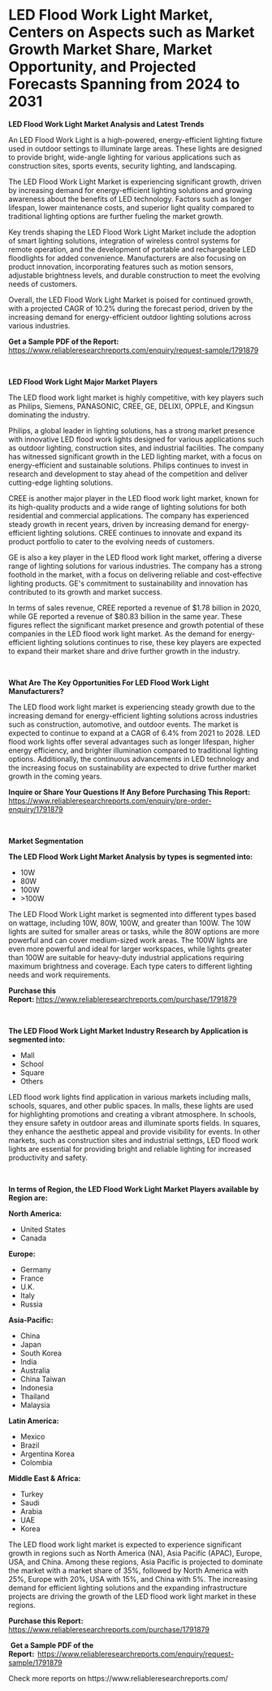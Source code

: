 <p><h1>LED Flood Work Light Market, Centers on Aspects such as Market Growth Market Share, Market Opportunity, and Projected Forecasts Spanning from 2024 to 2031</h1></p><p><strong>LED Flood Work Light Market Analysis and Latest Trends</strong></p>
<p><p>An LED Flood Work Light is a high-powered, energy-efficient lighting fixture used in outdoor settings to illuminate large areas. These lights are designed to provide bright, wide-angle lighting for various applications such as construction sites, sports events, security lighting, and landscaping.</p><p>The LED Flood Work Light Market is experiencing significant growth, driven by increasing demand for energy-efficient lighting solutions and growing awareness about the benefits of LED technology. Factors such as longer lifespan, lower maintenance costs, and superior light quality compared to traditional lighting options are further fueling the market growth.</p><p>Key trends shaping the LED Flood Work Light Market include the adoption of smart lighting solutions, integration of wireless control systems for remote operation, and the development of portable and rechargeable LED floodlights for added convenience. Manufacturers are also focusing on product innovation, incorporating features such as motion sensors, adjustable brightness levels, and durable construction to meet the evolving needs of customers.</p><p>Overall, the LED Flood Work Light Market is poised for continued growth, with a projected CAGR of 10.2% during the forecast period, driven by the increasing demand for energy-efficient outdoor lighting solutions across various industries.</p></p>
<p><strong>Get a Sample PDF of the Report:&nbsp;</strong> <a href="https://www.reliableresearchreports.com/enquiry/request-sample/1791879">https://www.reliableresearchreports.com/enquiry/request-sample/1791879</a></p>
<p>&nbsp;</p>
<p><strong>LED Flood Work Light Major Market Players</strong></p>
<p><p>The LED flood work light market is highly competitive, with key players such as Philips, Siemens, PANASONIC, CREE, GE, DELIXI, OPPLE, and Kingsun dominating the industry. </p><p>Philips, a global leader in lighting solutions, has a strong market presence with innovative LED flood work lights designed for various applications such as outdoor lighting, construction sites, and industrial facilities. The company has witnessed significant growth in the LED lighting market, with a focus on energy-efficient and sustainable solutions. Philips continues to invest in research and development to stay ahead of the competition and deliver cutting-edge lighting solutions.</p><p>CREE is another major player in the LED flood work light market, known for its high-quality products and a wide range of lighting solutions for both residential and commercial applications. The company has experienced steady growth in recent years, driven by increasing demand for energy-efficient lighting solutions. CREE continues to innovate and expand its product portfolio to cater to the evolving needs of customers.</p><p>GE is also a key player in the LED flood work light market, offering a diverse range of lighting solutions for various industries. The company has a strong foothold in the market, with a focus on delivering reliable and cost-effective lighting products. GE's commitment to sustainability and innovation has contributed to its growth and market success.</p><p>In terms of sales revenue, CREE reported a revenue of $1.78 billion in 2020, while GE reported a revenue of $80.83 billion in the same year. These figures reflect the significant market presence and growth potential of these companies in the LED flood work light market. As the demand for energy-efficient lighting solutions continues to rise, these key players are expected to expand their market share and drive further growth in the industry.</p></p>
<p>&nbsp;</p>
<p><strong>What Are The Key Opportunities For LED Flood Work Light Manufacturers?</strong></p>
<p><p>The LED flood work light market is experiencing steady growth due to the increasing demand for energy-efficient lighting solutions across industries such as construction, automotive, and outdoor events. The market is expected to continue to expand at a CAGR of 6.4% from 2021 to 2028. LED flood work lights offer several advantages such as longer lifespan, higher energy efficiency, and brighter illumination compared to traditional lighting options. Additionally, the continuous advancements in LED technology and the increasing focus on sustainability are expected to drive further market growth in the coming years.</p></p>
<p><strong>Inquire or Share Your Questions If Any Before Purchasing This Report:</strong> <a href="https://www.reliableresearchreports.com/enquiry/pre-order-enquiry/1791879">https://www.reliableresearchreports.com/enquiry/pre-order-enquiry/1791879</a></p>
<p>&nbsp;</p>
<p><strong>Market Segmentation</strong></p>
<p><strong>The LED Flood Work Light Market Analysis by types is segmented into:</strong></p>
<p><ul><li>10W</li><li>80W</li><li>100W</li><li>>100W</li></ul></p>
<p><p>The LED Flood Work Light market is segmented into different types based on wattage, including 10W, 80W, 100W, and greater than 100W. The 10W lights are suited for smaller areas or tasks, while the 80W options are more powerful and can cover medium-sized work areas. The 100W lights are even more powerful and ideal for larger workspaces, while lights greater than 100W are suitable for heavy-duty industrial applications requiring maximum brightness and coverage. Each type caters to different lighting needs and work requirements.</p></p>
<p><strong>Purchase this Report:&nbsp;</strong><a href="https://www.reliableresearchreports.com/purchase/1791879">https://www.reliableresearchreports.com/purchase/1791879</a></p>
<p>&nbsp;</p>
<p><strong>The LED Flood Work Light Market Industry Research by Application is segmented into:</strong></p>
<p><ul><li>Mall</li><li>School</li><li>Square</li><li>Others</li></ul></p>
<p><p>LED flood work lights find application in various markets including malls, schools, squares, and other public spaces. In malls, these lights are used for highlighting promotions and creating a vibrant atmosphere. In schools, they ensure safety in outdoor areas and illuminate sports fields. In squares, they enhance the aesthetic appeal and provide visibility for events. In other markets, such as construction sites and industrial settings, LED flood work lights are essential for providing bright and reliable lighting for increased productivity and safety.</p></p>
<p>&nbsp;</p>
<p><strong>In terms of Region, the LED Flood Work Light Market Players available by Region are:</strong></p>
<p>
    <p> <strong> North America: </strong>
        <ul>
            <li>United States</li>
            <li>Canada</li>
        </ul>
        </p> 
    <p> <strong> Europe: </strong>
        <ul>
            <li>Germany</li>
            <li>France</li>
            <li>U.K.</li>
            <li>Italy</li>
            <li>Russia</li>
        </ul>
        </p> 
    <p> <strong> Asia-Pacific: </strong>
        <ul>
            <li>China</li>
            <li>Japan</li>
            <li>South Korea</li>
            <li>India</li>
            <li>Australia</li>
            <li>China Taiwan</li>
            <li>Indonesia</li>
            <li>Thailand</li>
            <li>Malaysia</li>
        </ul>
        </p> 
    <p> <strong> Latin America: </strong>
        <ul>
            <li>Mexico</li>
            <li>Brazil</li>
            <li>Argentina Korea</li>
            <li>Colombia</li>
        </ul>
        </p> 
    <p> <strong> Middle East & Africa: </strong>
        <ul>
            <li>Turkey</li>
            <li>Saudi</li>
            <li>Arabia</li>
            <li>UAE</li>
            <li>Korea</li>
        </ul>
    </p>
    </p>
<p><p>The LED flood work light market is expected to experience significant growth in regions such as North America (NA), Asia Pacific (APAC), Europe, USA, and China. Among these regions, Asia Pacific is projected to dominate the market with a market share of 35%, followed by North America with 25%, Europe with 20%, USA with 15%, and China with 5%. The increasing demand for efficient lighting solutions and the expanding infrastructure projects are driving the growth of the LED flood work light market in these regions.</p></p>
<p><strong>Purchase this Report: </strong><a href="https://www.reliableresearchreports.com/purchase/1791879">https://www.reliableresearchreports.com/purchase/1791879</a></p>
<p>&nbsp;<strong>Get a Sample PDF of the Report:&nbsp;&nbsp;</strong><a href="https://www.reliableresearchreports.com/enquiry/request-sample/1791879">https://www.reliableresearchreports.com/enquiry/request-sample/1791879</a></p>
<p><strong></strong></p>
<p>Check more reports on https://www.reliableresearchreports.com/</p>